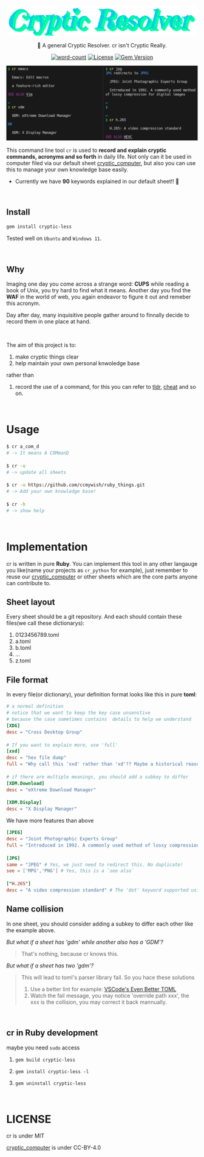 <div align="center">

![Cryptic-Resolver](./images/Cryptic-Resolver.png)

🤔 A general Cryptic Resolver. cr isn't Cryptic Really. 

[![word-count](https://img.shields.io/badge/Keywords%20Inlcuded-90-brightgreen)][cryptic_computer]
[![License](https://img.shields.io/badge/LICENSE-MIT-brightgreen)](./README.md)
[![Gem Version](https://badge.fury.io/rb/cryptic-less.svg)](https://rubygems.org/gems/cryptic-less) 
 
![screenshot](./images/screenshot.png)

</div>

This command line tool `cr` is used to **record and explain cryptic commands, acronyms and so forth** in daily life.
Not only can it be used in computer filed via our default sheet [cryptic_computer], but also you can use this to manage your own knowledge base easily.

- Currently we have **90** keywords explained in our default sheet!! 🎉

<br>

## Install

```bash
gem install cryptic-less
```

Tested well on `Ubuntu` and `Windows 11`.

<br>

## Why

Imaging one day you come across a strange word: **CUPS** while reading a book of Unix, you try hard to find what it means. Another day you find the **WAF** in the world of web, you again endeavor to figure it out and remeber this acronym.

Day after day, many inquisitive people gather around to finnally decide to record them in one place at hand.

<br>


The aim of this project is to:

1. make cryptic things clear
2. help maintain your own personal knwoledge base

rather than

1. record the use of a command, for this you can refer to [tldr], [cheat] and so on. 


<br>


# Usage

```bash
$ cr a_com_d
# -> It means A COMmanD 

$ cr -u 
# -> update all sheets

$ cr -u https://github.com/ccmywish/ruby_things.git
# -> Add your own knowledge base! 

$ cr -h
# -> show help
```


<br>

# Implementation

cr is written in pure **Ruby**. You can implement this tool in any other langauge you like(name your projects as `cr_python` for example), just remember to reuse our [cryptic_computer] or other sheets which are the core parts anyone can contribute to.

## Sheet layout

Every sheet should be a git repository. And each should contain these files(we call these dictionarys):

1. 0123456789.toml
2. a.toml
3. b.toml
3. ...
4. z.toml

## File format

In every file(or dictionary), your definition format looks like this in pure **toml**:
```toml
# a normal definition
# notice that we want to keep the key case unsenstive
# because the case sometimes contains  details to help we understand
[XDG]
desc = "Cross Desktop Group"

# If you want to explain more, use 'full'
[xxd]
desc = "hex file dump"
full = "Why call this 'xxd' rather than 'xd'?? Maybe a historical reason"

# if there are multiple meanings, you should add a subkey to differ
[XDM.Download]
desc = "eXtreme Download Manager"

[XDM.Display]
desc = "X Display Manager"
```

We have more features than above
```toml
[JPEG]
desc = "Joint Photographic Experts Group"
full = "Introduced in 1992. A commonly used method of lossy compression for digital images"

[JPG]
same = "JPEG" # Yes, we just need to redirect this. No duplicate!
see = ['MPG','PNG'] # Yes, this is a `see also`

["H.265"]
desc = "A video compression standard" # The 'dot' keyword supported using quoted strings

```

## Name collision

In one sheet, you should consider adding a subkey to differ each other like the example above.

*But what if a sheet has 'gdm' while another also has a 'GDM'?*

> That's nothing, because cr knows this.

*But what if a sheet has two 'gdm'?* 

> This will lead to toml's parser library fail. So you hace these solutions
> 1. Use a better lint for example: [VSCode's Even Better TOML](https://github.com/tamasfe/taplo)
> 2. Watch the fail message, you may notice 'override path xxx', the xxx is the collision, you may correct it back mannually.


<br>

## cr in Ruby development

maybe you need `sudo` access

1. `gem build cryptic-less`

2. `gem install cryptic-less -l`

3. `gem uninstall cryptic-less`

<br>

# LICENSE
cr is under MIT

[cryptic_computer] is under CC-BY-4.0


[cryptic_computer]: https://github.com/cryptic-less/cryptic_computer
[tldr]: https://github.com/tldr-pages/tldr
[cheat]: https://github.com/cheat/cheat

